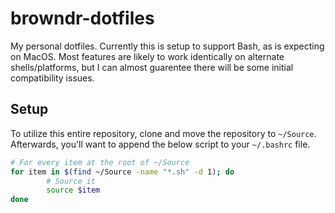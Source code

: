 # browndr-dotfiles

My personal dotfiles. Currently this is setup to support Bash, as is expecting on MacOS. Most features are likely to work identically on alternate shells/platforms, but I can almost guarentee there will be some initial compatibility issues.

## Setup

To utilize this entire repository, clone and move the repository to `~/Source`. Afterwards, you'll want to append the below script to your `~/.bashrc` file.

```bash
# For every item at the root of ~/Source
for item in $(find ~/Source -name "*.sh" -d 1); do
        # Source it
        source $item
done
```
